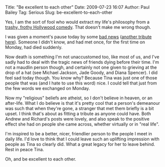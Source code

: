 Title: "Be excellent to each other"
Date: 2009-07-23 16:07
Author: Paul Bailey
Tag: Serious
Slug: be-excellent-to-each-other

Yes, I am the sort of fool who would extract my life's philosophy from a
[trashy, frothy Hollywood comedy][]. That doesn't make me wrong though.

I was given a moment's pause today by some [bad news][] ([another
tribute here][]). Someone I didn't know, and had met once, for the first
time on Monday, had died suddenly.

Now death is something I'm not unaccustomed too, like most of us, and
I've sadly had to deal with the tragic news of friends dying before
their time. I'm not a maudlin person though, and certainly not one given
to grieving at the drop of a hat (see Michael Jackson, Jade Goody, and
Diana Spencer). I did feel sad today though. You know why? Because Tina
was just one of those people that was (and I hate to use this word)
nice. I could tell that just from the few words we exchanged on Monday.

Now my "religious" beliefs are atheist, so I don't believe in heaven, or
an after-life. What I do believe is that it's pretty cool that a
person's demeanour was such that when they're gone, a stranger that met
them briefly is a bit upset. I think that's about as fitting a tribute
as anyone could have. Both Andrew and Richard's posts were lovely, and
also speak to the positive effect she had on people she came across,
whether virtually or in "real life".

I'm inspired to be a better, nicer, friendlier person to the people I
meet in daily life. I'd love to think that I could leave such an
uplifting impression with people as Tina so clearly did. What a great
legacy for her to leave behind. Rest in peace Tina.

Oh, and be excellent to each other.

  [trashy, frothy Hollywood comedy]: http://www.imdb.com/title/tt0096928/
  [bad news]: http://www.richardherring.com/warmingup/warmingup.php?id=2455
  [another tribute here]: http://www.wherediditallgoright.com/BLOG/2009/07/tina-wiseman.html

